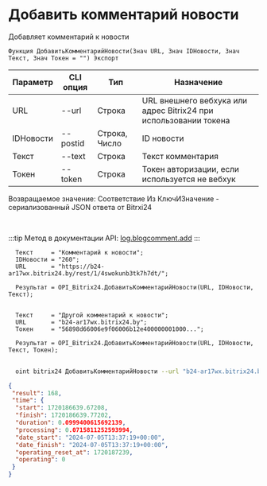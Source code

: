 ﻿---
sidebar_position: 6
---

# Добавить комментарий новости
 Добавляет комментарий к новости



`Функция ДобавитьКомментарийНовости(Знач URL, Знач IDНовости, Знач Текст, Знач Токен = "") Экспорт`

  | Параметр | CLI опция | Тип | Назначение |
  |-|-|-|-|
  | URL | --url | Строка | URL внешнего вебхука или адрес Bitrix24 при использовании токена |
  | IDНовости | --postid | Строка, Число | ID новости |
  | Текст | --text | Строка | Текст комментария |
  | Токен | --token | Строка | Токен авторизации, если используется не вебхук |

  
  Возвращаемое значение:   Соответствие Из КлючИЗначение - сериализованный JSON ответа от Bitrxi24

<br/>

:::tip
Метод в документации API: [log.blogcomment.add](https://dev.1c-bitrix.ru/rest_help/log/log_blogcomment_add.php)
:::
<br/>


```bsl title="Пример кода"
  Текст     = "Комментарий к новости";
  IDНовости = "260";
  URL       = "https://b24-ar17wx.bitrix24.by/rest/1/4swokunb3tk7h7dt/";
  
  Результат = OPI_Bitrix24.ДобавитьКомментарийНовости(URL, IDНовости, Текст);
  
  
  Текст     = "Другой комментарий к новости";
  URL       = "b24-ar17wx.bitrix24.by";
  Токен     = "56898d66006e9f06006b12e400000001000...";
  
  Результат = OPI_Bitrix24.ДобавитьКомментарийНовости(URL, IDНовости, Текст, Токен);
```
	


```sh title="Пример команды CLI"
    
  oint bitrix24 ДобавитьКомментарийНовости --url "b24-ar17wx.bitrix24.by" --postid "260" --text %text% --token "56898d66006e9f06006b12e400000001000..."

```

```json title="Результат"
{
 "result": 168,
 "time": {
  "start": 1720186639.67208,
  "finish": 1720186639.77202,
  "duration": 0.0999400615692139,
  "processing": 0.0715811252593994,
  "date_start": "2024-07-05T13:37:19+00:00",
  "date_finish": "2024-07-05T13:37:19+00:00",
  "operating_reset_at": 1720187239,
  "operating": 0
 }
}
```

